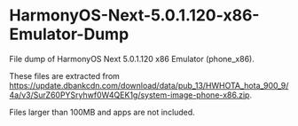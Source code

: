 # HarmonyOS-Next-5.0.1.120-x86-Emulator-Dump

File dump of HarmonyOS Next 5.0.1.120 x86 Emulator (phone_x86).

These files are extracted from <https://update.dbankcdn.com/download/data/pub_13/HWHOTA_hota_900_9/4a/v3/SurZ60PYSryhwf0W4QEK1g/system-image-phone-x86.zip>.

Files larger than 100MB and apps are not included.
